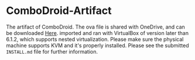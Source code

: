 # ComboDroid-Artifact

The artifact of ComboDroid.
The ova file is shared with OneDrive, and can be downloaded [Here](https://1drv.ms/u/s!Ap89R8sDM76Gl4l1noK7xr2Bprk6_g?e=zjikfr). 
imported and ran with VirtualBox of version later than 6.1.2, which supports nested virtualization.
Please make sure the physical machine supports KVM and it's properly installed.
Please see the submitted `INSTALL.md` file for further information.

